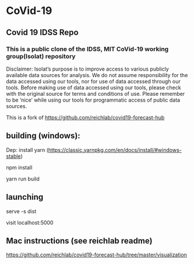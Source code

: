 # CoVid-19
## Covid 19 IDSS Repo

### This is a public clone of the IDSS, MIT CoVid-19 working group(Isolat) repository

Disclaimer:
Isolat’s purpose is to improve access to various publicly available data sources for analysis. We do not assume responsibility for the data accessed using our tools, nor for use of data accessed through our tools. Before making use of data accessed using our tools, please check with the original source for terms and conditions of use. Please remember to be ‘nice’ while using our tools for programmatic access of public data sources.    

This is a fork of https://github.com/reichlab/covid19-forecast-hub

## building (windows):

Dep: install yarn (https://classic.yarnpkg.com/en/docs/install/#windows-stable)

npm install

yarn run build

## launching

serve -s dist

visit localhost:5000


## Mac instructions (see reichlab readme)
https://github.com/reichlab/covid19-forecast-hub/tree/master/visualization